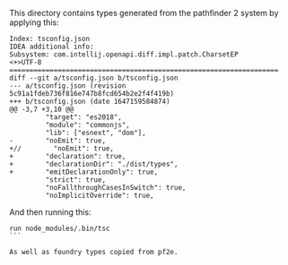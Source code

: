 This directory contains types generated from the pathfinder 2 system by applying this:

```
Index: tsconfig.json
IDEA additional info:
Subsystem: com.intellij.openapi.diff.impl.patch.CharsetEP
<+>UTF-8
===================================================================
diff --git a/tsconfig.json b/tsconfig.json
--- a/tsconfig.json	(revision 5c91a1fdeb736f816e747b8fcd654b2e2f4f419b)
+++ b/tsconfig.json	(date 1647159584874)
@@ -3,7 +3,10 @@
         "target": "es2018",
         "module": "commonjs",
         "lib": ["esnext", "dom"],
-        "noEmit": true,
+//        "noEmit": true,
+        "declaration": true,
+        "declarationDir": "./dist/types",
+        "emitDeclarationOnly": true,
         "strict": true,
         "noFallthroughCasesInSwitch": true,
         "noImplicitOverride": true,
```

And then running this:
````
run node_modules/.bin/tsc
```

As well as foundry types copied from pf2e.
